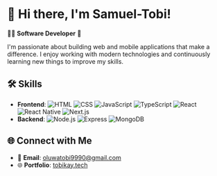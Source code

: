 # 👋 Hi there, I'm Samuel-Tobi!

👨‍💻 **Software Developer** 🚀

I'm passionate about building web and mobile applications that make a difference. I enjoy working with modern technologies and continuously learning new things to improve my skills.

## 🛠️ Skills

- **Frontend**: ![HTML](https://img.shields.io/badge/HTML-E34F26?style=flat-square&logo=html5&logoColor=white) ![CSS](https://img.shields.io/badge/CSS-1572B6?style=flat-square&logo=css3&logoColor=white) ![JavaScript](https://img.shields.io/badge/JavaScript-F7DF1E?style=flat-square&logo=javascript&logoColor=black) ![TypeScript](https://img.shields.io/badge/TypeScript-007ACC?style=flat-square&logo=typescript&logoColor=white) ![React](https://img.shields.io/badge/React-61DAFB?style=flat-square&logo=react&logoColor=black) ![React Native](https://img.shields.io/badge/React_Native-61DAFB?style=flat-square&logo=react&logoColor=black) ![Next.js](https://img.shields.io/badge/Next.js-000000?style=flat-square&logo=nextdotjs&logoColor=white)
- **Backend**: ![Node.js](https://img.shields.io/badge/Node.js-339933?style=flat-square&logo=nodedotjs&logoColor=white) ![Express](https://img.shields.io/badge/Express-000000?style=flat-square&logo=express&logoColor=white) ![MongoDB](https://img.shields.io/badge/MongoDB-47A248?style=flat-square&logo=mongodb&logoColor=white)

## 🌐 Connect with Me

- 📧 **Email**: [oluwatobi9990@gmail.com](mailto:oluwatobi9990@gmail.com)
- 🌐 **Portfolio**: [tobikay.tech](https://tobikay.tech/)
<!---
## 🚀 Featured Projects

Here are a few projects I've worked on:

- **Project 1**: A brief description of what this project is about. [View Project](link_to_project)
- **Project 2**: A brief description of what this project is about. [View Project](link_to_project)
- **Project 3**: A brief description of what this project is about. [View Project](link_to_project)

Feel free to check out my repositories and get in touch!


Samuel-Tobi/Samuel-Tobi is a ✨ special ✨ repository because its `README.md` (this file) appears on your GitHub profile.
You can click the Preview link to take a look at your changes.
--->




<!---👋 Software Developer 🚀
Skills: HTML, CSS, JavaScript, TypeScript, React.js, React Native, Next, MongoDB, Express .

Email: oluwatobi9990@gmail.com

Portfolio: [tobikay.tech](https://tobikay.tech/)

Samuel-Tobi/Samuel-Tobi is a ✨ special ✨ repository because its `README.md` (this file) appears on your GitHub profile.
You can click the Preview link to take a look at your changes.
--->
